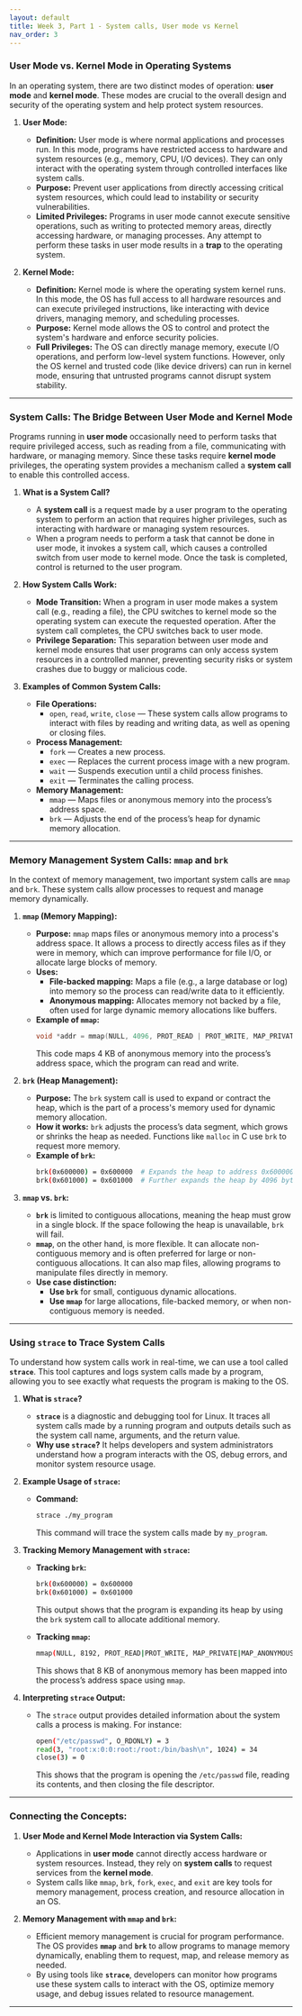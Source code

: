 ```yaml
---
layout: default
title: Week 3, Part 1 - System calls, User mode vs Kernel
nav_order: 3
---
```




### **User Mode vs. Kernel Mode in Operating Systems**

In an operating system, there are two distinct modes of operation: **user mode** and **kernel mode**. These modes are crucial to the overall design and security of the operating system and help protect system resources.

1. **User Mode:**
   - **Definition:** User mode is where normal applications and processes run. In this mode, programs have restricted access to hardware and system resources (e.g., memory, CPU, I/O devices). They can only interact with the operating system through controlled interfaces like system calls.
   - **Purpose:** Prevent user applications from directly accessing critical system resources, which could lead to instability or security vulnerabilities.
   - **Limited Privileges:** Programs in user mode cannot execute sensitive operations, such as writing to protected memory areas, directly accessing hardware, or managing processes. Any attempt to perform these tasks in user mode results in a **trap** to the operating system.

2. **Kernel Mode:**
   - **Definition:** Kernel mode is where the operating system kernel runs. In this mode, the OS has full access to all hardware resources and can execute privileged instructions, like interacting with device drivers, managing memory, and scheduling processes.
   - **Purpose:** Kernel mode allows the OS to control and protect the system's hardware and enforce security policies.
   - **Full Privileges:** The OS can directly manage memory, execute I/O operations, and perform low-level system functions. However, only the OS kernel and trusted code (like device drivers) can run in kernel mode, ensuring that untrusted programs cannot disrupt system stability.

---

### **System Calls: The Bridge Between User Mode and Kernel Mode**

Programs running in **user mode** occasionally need to perform tasks that require privileged access, such as reading from a file, communicating with hardware, or managing memory. Since these tasks require **kernel mode** privileges, the operating system provides a mechanism called a **system call** to enable this controlled access.

1. **What is a System Call?**
   - A **system call** is a request made by a user program to the operating system to perform an action that requires higher privileges, such as interacting with hardware or managing system resources.
   - When a program needs to perform a task that cannot be done in user mode, it invokes a system call, which causes a controlled switch from user mode to kernel mode. Once the task is completed, control is returned to the user program.

2. **How System Calls Work:**
   - **Mode Transition:** When a program in user mode makes a system call (e.g., reading a file), the CPU switches to kernel mode so the operating system can execute the requested operation. After the system call completes, the CPU switches back to user mode.
   - **Privilege Separation:** This separation between user mode and kernel mode ensures that user programs can only access system resources in a controlled manner, preventing security risks or system crashes due to buggy or malicious code.

3. **Examples of Common System Calls:**
   - **File Operations:**
     - `open`, `read`, `write`, `close` — These system calls allow programs to interact with files by reading and writing data, as well as opening or closing files.
   - **Process Management:**
     - `fork` — Creates a new process.
     - `exec` — Replaces the current process image with a new program.
     - `wait` — Suspends execution until a child process finishes.
     - `exit` — Terminates the calling process.
   - **Memory Management:**
     - `mmap` — Maps files or anonymous memory into the process’s address space.
     - `brk` — Adjusts the end of the process’s heap for dynamic memory allocation.

---

### **Memory Management System Calls: `mmap` and `brk`**

In the context of memory management, two important system calls are `mmap` and `brk`. These system calls allow processes to request and manage memory dynamically.

1. **`mmap` (Memory Mapping):**
   - **Purpose:** `mmap` maps files or anonymous memory into a process's address space. It allows a process to directly access files as if they were in memory, which can improve performance for file I/O, or allocate large blocks of memory.
   - **Uses:**
     - **File-backed mapping:** Maps a file (e.g., a large database or log) into memory so the process can read/write data to it efficiently.
     - **Anonymous mapping:** Allocates memory not backed by a file, often used for large dynamic memory allocations like buffers.
   - **Example of `mmap`:**
     ```c
     void *addr = mmap(NULL, 4096, PROT_READ | PROT_WRITE, MAP_PRIVATE | MAP_ANONYMOUS, -1, 0);
     ```
     This code maps 4 KB of anonymous memory into the process’s address space, which the program can read and write.

2. **`brk` (Heap Management):**
   - **Purpose:** The `brk` system call is used to expand or contract the heap, which is the part of a process's memory used for dynamic memory allocation.
   - **How it works:** `brk` adjusts the process’s data segment, which grows or shrinks the heap as needed. Functions like `malloc` in C use `brk` to request more memory.
   - **Example of `brk`:**
     ```bash
     brk(0x600000) = 0x600000  # Expands the heap to address 0x600000
     brk(0x601000) = 0x601000  # Further expands the heap by 4096 bytes
     ```

3. **`mmap` vs. `brk`:**
   - **`brk`** is limited to contiguous allocations, meaning the heap must grow in a single block. If the space following the heap is unavailable, `brk` will fail.
   - **`mmap`**, on the other hand, is more flexible. It can allocate non-contiguous memory and is often preferred for large or non-contiguous allocations. It can also map files, allowing programs to manipulate files directly in memory.
   - **Use case distinction:**
     - **Use `brk`** for small, contiguous dynamic allocations.
     - **Use `mmap`** for large allocations, file-backed memory, or when non-contiguous memory is needed.

---

### **Using `strace` to Trace System Calls**

To understand how system calls work in real-time, we can use a tool called **`strace`**. This tool captures and logs system calls made by a program, allowing you to see exactly what requests the program is making to the OS.

1. **What is `strace`?**
   - **`strace`** is a diagnostic and debugging tool for Linux. It traces all system calls made by a running program and outputs details such as the system call name, arguments, and the return value.
   - **Why use `strace`?** It helps developers and system administrators understand how a program interacts with the OS, debug errors, and monitor system resource usage.

2. **Example Usage of `strace`:**
   - **Command:**
     ```bash
     strace ./my_program
     ```
     This command will trace the system calls made by `my_program`.

3. **Tracking Memory Management with `strace`:**
   - **Tracking `brk`:**
     ```bash
     brk(0x600000) = 0x600000
     brk(0x601000) = 0x601000
     ```
     This output shows that the program is expanding its heap by using the `brk` system call to allocate additional memory.
   
   - **Tracking `mmap`:**
     ```bash
     mmap(NULL, 8192, PROT_READ|PROT_WRITE, MAP_PRIVATE|MAP_ANONYMOUS, -1, 0) = 0x7f2bfae00000
     ```
     This shows that 8 KB of anonymous memory has been mapped into the process’s address space using `mmap`.

4. **Interpreting `strace` Output:**
   - The `strace` output provides detailed information about the system calls a process is making. For instance:
     ```bash
     open("/etc/passwd", O_RDONLY) = 3
     read(3, "root:x:0:0:root:/root:/bin/bash\n", 1024) = 34
     close(3) = 0
     ```
     This shows that the program is opening the `/etc/passwd` file, reading its contents, and then closing the file descriptor.

---

### **Connecting the Concepts:**

1. **User Mode and Kernel Mode Interaction via System Calls:**
   - Applications in **user mode** cannot directly access hardware or system resources. Instead, they rely on **system calls** to request services from the **kernel mode**.
   - System calls like `mmap`, `brk`, `fork`, `exec`, and `exit` are key tools for memory management, process creation, and resource allocation in an OS.

2. **Memory Management with `mmap` and `brk`:**
   - Efficient memory management is crucial for program performance. The OS provides **`mmap`** and **`brk`** to allow programs to manage memory dynamically, enabling them to request, map, and release memory as needed.
   - By using tools like **`strace`**, developers can monitor how programs use these system calls to interact with the OS, optimize memory usage, and debug issues related to resource management.

---
